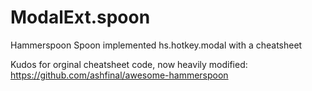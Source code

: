 # ModalExt.spoon
Hammerspoon Spoon implemented hs.hotkey.modal with a cheatsheet

Kudos for orginal cheatsheet code, now heavily modified: https://github.com/ashfinal/awesome-hammerspoon
